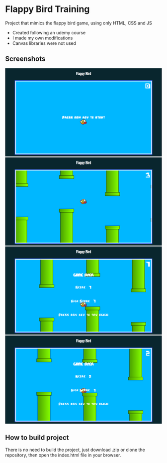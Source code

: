 # Flappy Bird Training
Project that mimics the flappy bird game, using only HTML, CSS and JS

- Created following an udemy course
- I made my own modifications
- Canvas libraries were not used

## Screenshots
![Stat](./imgs/screenshot_start.png)
![In game](./imgs/screenshot_in_game.png)
![Game over](./imgs/screenshot_game_over_v1.png)
![Game Over with high score](./imgs/screenshot_game_over_v2.png)

## How to build project
There is no need to build the project, just download .zip or clone the repository, then open the index.html file in your browser.